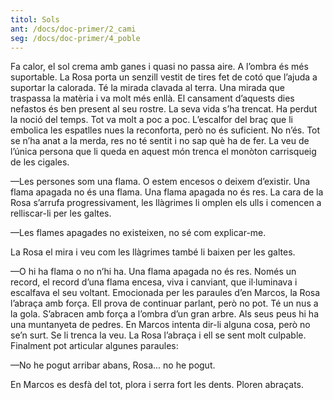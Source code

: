 ```yaml
---
titol: Sols
ant: /docs/doc-primer/2_cami
seg: /docs/doc-primer/4_poble
---
```

Fa calor, el sol crema amb ganes i quasi no passa aire. A l’ombra és més suportable. La Rosa porta un senzill vestit de tires fet de cotó que l’ajuda a suportar la calorada. Té la mirada clavada al terra. Una mirada que traspassa la matèria i va molt més enllà. El cansament d’aquests dies nefastos és ben present al seu rostre. La seva vida s’ha trencat. Ha perdut la noció del temps. Tot va molt a poc a poc. L’escalfor del braç que li embolica les espatlles nues la reconforta, però no és suficient. No n’és. Tot se n’ha anat a la merda, res no té sentit i no sap què ha de fer. La veu de l’única persona que li queda en aquest món trenca el monòton carrisqueig de les cigales. 

—Les persones som una flama. O estem encesos o deixem d’existir. Una flama apagada no és una flama. Una flama apagada no és res. La cara de la Rosa s’arrufa progressivament, les llàgrimes li omplen els ulls i comencen a relliscar-li per les galtes. 

—Les flames apagades no existeixen, no sé com explicar-me.

La Rosa el mira i veu com les llàgrimes també li baixen per les galtes. 

—O hi ha flama o no n’hi ha. Una flama apagada no és res. Només un record, el record d’una flama encesa, viva i canviant, que il·luminava i escalfava el seu voltant. Emocionada per les paraules d’en Marcos, la Rosa l’abraça amb força. Ell prova de continuar parlant, però no pot. Té un nus a la gola. S’abracen amb força a l’ombra d’un gran arbre. Als seus peus hi ha una muntanyeta de pedres. En Marcos intenta dir-li alguna cosa, però no se’n surt. Se li trenca la veu. La Rosa l’abraça i ell se sent molt culpable. Finalment pot articular algunes paraules: 

—No he pogut arribar abans, Rosa... no he pogut. 

En Marcos es desfà del tot, plora i serra fort les dents. Ploren abraçats.
